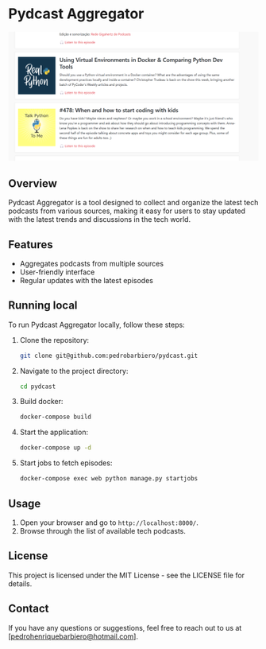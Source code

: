 # Pydcast Aggregator

![alt text](static/imgs/demo.png "Gif showing a gameplay")

## Overview
Pydcast Aggregator is a tool designed to collect and organize the latest tech podcasts from various sources, making it easy for users to stay updated with the latest trends and discussions in the tech world.

## Features
- Aggregates podcasts from multiple sources
- User-friendly interface
- Regular updates with the latest episodes

## Running local
To run Pydcast Aggregator locally, follow these steps:

1. Clone the repository:
    ```bash
    git clone git@github.com:pedrobarbiero/pydcast.git
    ```
2. Navigate to the project directory:
    ```bash
    cd pydcast
    ```
3. Build docker:
    ```bash
    docker-compose build
    ```
4. Start the application:
    ```bash
    docker-compose up -d
    ```
5. Start jobs to fetch episodes:
    ```bash
    docker-compose exec web python manage.py startjobs
    ```

## Usage
1. Open your browser and go to `http://localhost:8000/`.
2. Browse through the list of available tech podcasts.

## License
This project is licensed under the MIT License - see the LICENSE file for details.

## Contact
If you have any questions or suggestions, feel free to reach out to us at [pedrohenriquebarbiero@hotmail.com].

